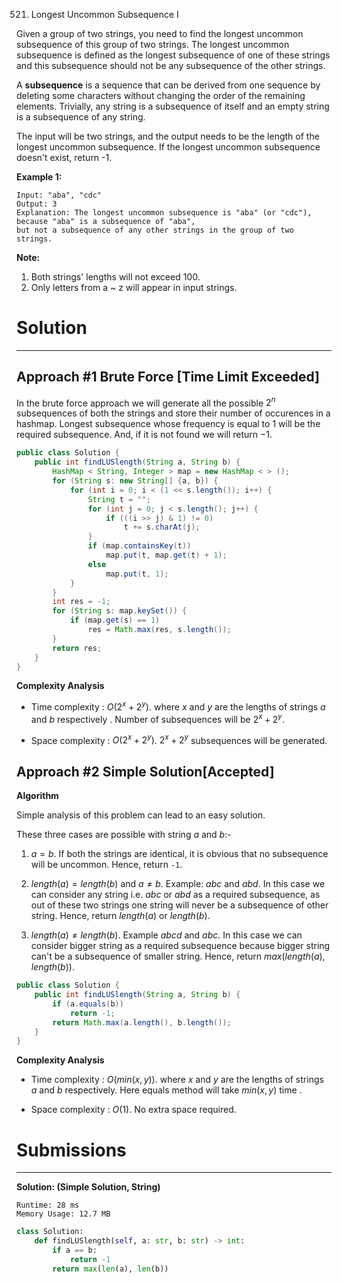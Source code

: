 521. Longest Uncommon Subsequence I

Given a group of two strings, you need to find the longest uncommon subsequence of this group of two strings. The longest uncommon subsequence is defined as the longest subsequence of one of these strings and this subsequence should not be any subsequence of the other strings.

A **subsequence** is a sequence that can be derived from one sequence by deleting some characters without changing the order of the remaining elements. Trivially, any string is a subsequence of itself and an empty string is a subsequence of any string.

The input will be two strings, and the output needs to be the length of the longest uncommon subsequence. If the longest uncommon subsequence doesn't exist, return -1.

**Example 1:**
```
Input: "aba", "cdc"
Output: 3
Explanation: The longest uncommon subsequence is "aba" (or "cdc"), 
because "aba" is a subsequence of "aba", 
but not a subsequence of any other strings in the group of two strings. 
```

**Note:**

1. Both strings' lengths will not exceed 100.
1. Only letters from a ~ z will appear in input strings.

# Solution
---
## Approach #1 Brute Force [Time Limit Exceeded]
In the brute force approach we will generate all the possible $2^n$ subsequences of both the strings and store their number of occurences in a hashmap. Longest subsequence whose frequency is equal to $1$ will be the required subsequence. And, if it is not found we will return $-1$.

```java
public class Solution {
    public int findLUSlength(String a, String b) {
        HashMap < String, Integer > map = new HashMap < > ();
        for (String s: new String[] {a, b}) {
            for (int i = 0; i < (1 << s.length()); i++) {
                String t = "";
                for (int j = 0; j < s.length(); j++) {
                    if (((i >> j) & 1) != 0)
                        t += s.charAt(j);
                }
                if (map.containsKey(t))
                    map.put(t, map.get(t) + 1);
                else
                    map.put(t, 1);
            }
        }
        int res = -1;
        for (String s: map.keySet()) {
            if (map.get(s) == 1)
                res = Math.max(res, s.length());
        }
        return res;
    }
}
```

**Complexity Analysis**

* Time complexity : $O(2^x+2^y)$. where $x$ and $y$ are the lengths of strings $a$ and $b$ respectively . Number of subsequences will be $2^x+2^y$.

* Space complexity : $O(2^x+2^y)$. $2^x+2^y$ subsequences will be generated.

## Approach #2 Simple Solution[Accepted]
**Algorithm**

Simple analysis of this problem can lead to an easy solution.

These three cases are possible with string $a$ and $b$:-

1. $a=b$. If both the strings are identical, it is obvious that no subsequence will be uncommon. Hence, return `-1`.

1. $length(a)=length(b)$ and $a \ne b$. Example: $abc$ and $abd$. In this case we can consider any string i.e. $abc$ or $abd$ as a required subsequence, as out of these two strings one string will never be a subsequence of other string. Hence, return $length(a)$ or $length(b)$.

1. $length(a) \ne length(b)$. Example $abcd$ and $abc$. In this case we can consider bigger string as a required subsequence because bigger string can't be a subsequence of smaller string. Hence, return $max(length(a),length(b))$.

```java
public class Solution {
    public int findLUSlength(String a, String b) {
        if (a.equals(b))
            return -1;
        return Math.max(a.length(), b.length());
    }
}
```

**Complexity Analysis**

* Time complexity : $O(min(x,y))$. where $x$ and $y$ are the lengths of strings $a$ and $b$ respectively. Here equals method will take $min(x,y)$ time .

* Space complexity : $O(1)$. No extra space required.

# Submissions
---
**Solution: (Simple Solution, String)**
```
Runtime: 28 ms
Memory Usage: 12.7 MB
```
```python
class Solution:
    def findLUSlength(self, a: str, b: str) -> int:
        if a == b:
            return -1
        return max(len(a), len(b))
```